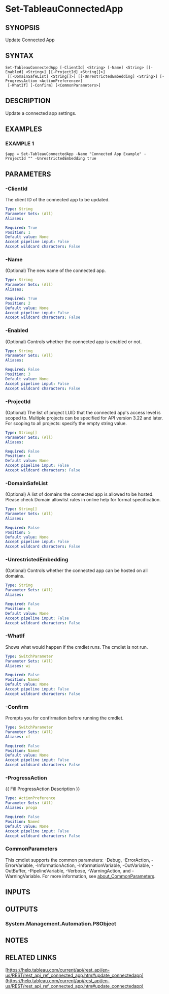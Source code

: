 # Set-TableauConnectedApp

## SYNOPSIS
Update Connected App

## SYNTAX

```
Set-TableauConnectedApp [-ClientId] <String> [-Name] <String> [[-Enabled] <String>] [[-ProjectId] <String[]>]
 [[-DomainSafeList] <String[]>] [[-UnrestrictedEmbedding] <String>] [-ProgressAction <ActionPreference>]
 [-WhatIf] [-Confirm] [<CommonParameters>]
```

## DESCRIPTION
Update a connected app settings.

## EXAMPLES

### EXAMPLE 1
```
$app = Set-TableauConnectedApp -Name "Connected App Example" -ProjectId "" -UnrestrictedEmbedding true
```

## PARAMETERS

### -ClientId
The client ID of the connected app to be updated.

```yaml
Type: String
Parameter Sets: (All)
Aliases:

Required: True
Position: 1
Default value: None
Accept pipeline input: False
Accept wildcard characters: False
```

### -Name
(Optional) The new name of the connected app.

```yaml
Type: String
Parameter Sets: (All)
Aliases:

Required: True
Position: 2
Default value: None
Accept pipeline input: False
Accept wildcard characters: False
```

### -Enabled
(Optional) Controls whether the connected app is enabled or not.

```yaml
Type: String
Parameter Sets: (All)
Aliases:

Required: False
Position: 3
Default value: None
Accept pipeline input: False
Accept wildcard characters: False
```

### -ProjectId
(Optional) The list of project LUID that the connected app's access level is scoped to.
Multiple projects can be specified for API version 3.22 and later.
For scoping to all projects: specify the empty string value.

```yaml
Type: String[]
Parameter Sets: (All)
Aliases:

Required: False
Position: 4
Default value: None
Accept pipeline input: False
Accept wildcard characters: False
```

### -DomainSafeList
(Optional) A list of domains the connected app is allowed to be hosted.
Please check Domain allowlist rules in online help for format specification.

```yaml
Type: String[]
Parameter Sets: (All)
Aliases:

Required: False
Position: 5
Default value: None
Accept pipeline input: False
Accept wildcard characters: False
```

### -UnrestrictedEmbedding
(Optional) Controls whether the connected app can be hosted on all domains.

```yaml
Type: String
Parameter Sets: (All)
Aliases:

Required: False
Position: 6
Default value: None
Accept pipeline input: False
Accept wildcard characters: False
```

### -WhatIf
Shows what would happen if the cmdlet runs.
The cmdlet is not run.

```yaml
Type: SwitchParameter
Parameter Sets: (All)
Aliases: wi

Required: False
Position: Named
Default value: None
Accept pipeline input: False
Accept wildcard characters: False
```

### -Confirm
Prompts you for confirmation before running the cmdlet.

```yaml
Type: SwitchParameter
Parameter Sets: (All)
Aliases: cf

Required: False
Position: Named
Default value: None
Accept pipeline input: False
Accept wildcard characters: False
```

### -ProgressAction
{{ Fill ProgressAction Description }}

```yaml
Type: ActionPreference
Parameter Sets: (All)
Aliases: proga

Required: False
Position: Named
Default value: None
Accept pipeline input: False
Accept wildcard characters: False
```

### CommonParameters
This cmdlet supports the common parameters: -Debug, -ErrorAction, -ErrorVariable, -InformationAction, -InformationVariable, -OutVariable, -OutBuffer, -PipelineVariable, -Verbose, -WarningAction, and -WarningVariable. For more information, see [about_CommonParameters](http://go.microsoft.com/fwlink/?LinkID=113216).

## INPUTS

## OUTPUTS

### System.Management.Automation.PSObject
## NOTES

## RELATED LINKS

[https://help.tableau.com/current/api/rest_api/en-us/REST/rest_api_ref_connected_app.htm#update_connectedapp](https://help.tableau.com/current/api/rest_api/en-us/REST/rest_api_ref_connected_app.htm#update_connectedapp)

